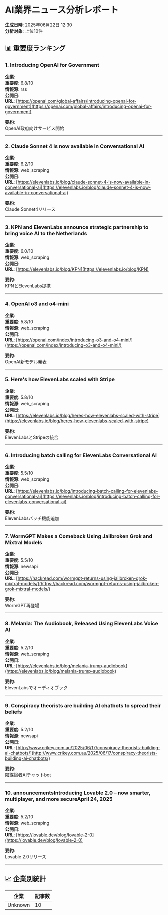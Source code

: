 # AI業界ニュース分析レポート

**生成日時**: 2025年06月22日 12:30  
**分析対象**: 上位10件

## 📊 重要度ランキング

### 1. Introducing OpenAI for Government

**企業**:   
**重要度**: 6.8/10  
**情報源**: rss  
**公開日**:   
**URL**: [https://openai.com/global-affairs/introducing-openai-for-government](https://openai.com/global-affairs/introducing-openai-for-government)

**要約**:  
OpenAI政府向けサービス開始

---

### 2. Claude Sonnet 4 is now available in Conversational AI

**企業**:   
**重要度**: 6.2/10  
**情報源**: web_scraping  
**公開日**:   
**URL**: [https://elevenlabs.io/blog/claude-sonnet-4-is-now-available-in-conversational-ai](https://elevenlabs.io/blog/claude-sonnet-4-is-now-available-in-conversational-ai)

**要約**:  
Claude Sonnet4リリース

---

### 3. KPN and ElevenLabs announce strategic partnership to bring voice AI to the Netherlands

**企業**:   
**重要度**: 6.0/10  
**情報源**: web_scraping  
**公開日**:   
**URL**: [https://elevenlabs.io/blog/KPN](https://elevenlabs.io/blog/KPN)

**要約**:  
KPNとElevenLabs提携

---

### 4. OpenAI o3 and o4-mini

**企業**:   
**重要度**: 5.8/10  
**情報源**: web_scraping  
**公開日**:   
**URL**: [https://openai.com/index/introducing-o3-and-o4-mini/](https://openai.com/index/introducing-o3-and-o4-mini/)

**要約**:  
OpenAI新モデル発表

---

### 5. Here's how ElevenLabs scaled with Stripe

**企業**:   
**重要度**: 5.8/10  
**情報源**: web_scraping  
**公開日**:   
**URL**: [https://elevenlabs.io/blog/heres-how-elevenlabs-scaled-with-stripe](https://elevenlabs.io/blog/heres-how-elevenlabs-scaled-with-stripe)

**要約**:  
ElevenLabsとStripeの統合

---

### 6. Introducing batch calling for ElevenLabs Conversational AI

**企業**:   
**重要度**: 5.5/10  
**情報源**: web_scraping  
**公開日**:   
**URL**: [https://elevenlabs.io/blog/introducing-batch-calling-for-elevenlabs-conversational-ai](https://elevenlabs.io/blog/introducing-batch-calling-for-elevenlabs-conversational-ai)

**要約**:  
ElevenLabsバッチ機能追加

---

### 7. WormGPT Makes a Comeback Using Jailbroken Grok and Mixtral Models

**企業**:   
**重要度**: 5.5/10  
**情報源**: newsapi  
**公開日**:   
**URL**: [https://hackread.com/wormgpt-returns-using-jailbroken-grok-mixtral-models/](https://hackread.com/wormgpt-returns-using-jailbroken-grok-mixtral-models/)

**要約**:  
WormGPT再登場

---

### 8. Melania: The Audiobook, Released Using ElevenLabs Voice AI

**企業**:   
**重要度**: 5.2/10  
**情報源**: web_scraping  
**公開日**:   
**URL**: [https://elevenlabs.io/blog/melania-trump-audiobook](https://elevenlabs.io/blog/melania-trump-audiobook)

**要約**:  
ElevenLabsでオーディオブック

---

### 9. Conspiracy theorists are building AI chatbots to spread their beliefs

**企業**:   
**重要度**: 5.2/10  
**情報源**: newsapi  
**公開日**:   
**URL**: [http://www.crikey.com.au/2025/06/17/conspiracy-theorists-building-ai-chatbots/](http://www.crikey.com.au/2025/06/17/conspiracy-theorists-building-ai-chatbots/)

**要約**:  
陰謀論者AIチャットbot

---

### 10. announcementsIntroducing Lovable 2.0 – now smarter, multiplayer, and more secureApril 24, 2025

**企業**:   
**重要度**: 5.2/10  
**情報源**: web_scraping  
**公開日**:   
**URL**: [https://lovable.dev/blog/lovable-2-0](https://lovable.dev/blog/lovable-2-0)

**要約**:  
Lovable 2.0リリース

---

## 📈 企業別統計

| 企業 | 記事数 |
|------|--------|
| Unknown | 10 |
